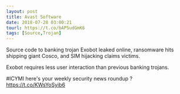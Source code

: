 ```yaml
---
layout: post
title: Avast Software
date: 2018-07-28 03:00:21
tourl: https://t.co/bAP5udGmK6
tags: [Source,Trojan]
---
```

Source code to banking trojan Exobot leaked online, ransomware hits shipping giant Cosco, and SIM hijacking claims victims.

Exobot requires less user interaction than previous banking trojans.

#ICYMI here's your weekly security news roundup ? https://t.co/KWsYoSyib6